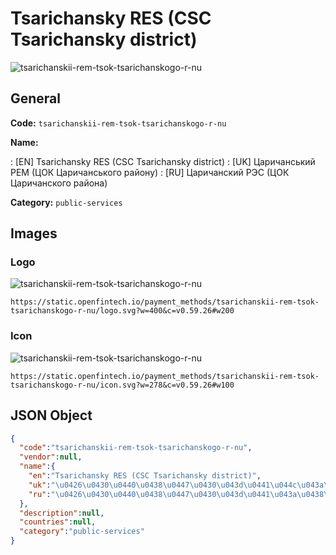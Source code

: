 
# Tsarichansky RES (CSC Tsarichansky district) 
![tsarichanskii-rem-tsok-tsarichanskogo-r-nu](https://static.openfintech.io/payment_methods/tsarichanskii-rem-tsok-tsarichanskogo-r-nu/logo.svg?w=400&c=v0.59.26#w200)  

## General 
**Code:** `tsarichanskii-rem-tsok-tsarichanskogo-r-nu` 
 
**Name:** 
 
:	[EN] Tsarichansky RES (CSC Tsarichansky district) 
:	[UK] Царичанський РЕМ (ЦОК Царичанського району) 
:	[RU] Царичанский РЭС (ЦОК Царичанского района) 
 
**Category:** `public-services` 
 

## Images 

### Logo 
![tsarichanskii-rem-tsok-tsarichanskogo-r-nu](https://static.openfintech.io/payment_methods/tsarichanskii-rem-tsok-tsarichanskogo-r-nu/logo.svg?w=400&c=v0.59.26#w200)  

```
https://static.openfintech.io/payment_methods/tsarichanskii-rem-tsok-tsarichanskogo-r-nu/logo.svg?w=400&c=v0.59.26#w200
```  

### Icon 
![tsarichanskii-rem-tsok-tsarichanskogo-r-nu](https://static.openfintech.io/payment_methods/tsarichanskii-rem-tsok-tsarichanskogo-r-nu/icon.svg?w=278&c=v0.59.26#w100)  

```
https://static.openfintech.io/payment_methods/tsarichanskii-rem-tsok-tsarichanskogo-r-nu/icon.svg?w=278&c=v0.59.26#w100
```  

## JSON Object 

```json
{
  "code":"tsarichanskii-rem-tsok-tsarichanskogo-r-nu",
  "vendor":null,
  "name":{
    "en":"Tsarichansky RES (CSC Tsarichansky district)",
    "uk":"\u0426\u0430\u0440\u0438\u0447\u0430\u043d\u0441\u044c\u043a\u0438\u0439 \u0420\u0415\u041c (\u0426\u041e\u041a \u0426\u0430\u0440\u0438\u0447\u0430\u043d\u0441\u044c\u043a\u043e\u0433\u043e \u0440\u0430\u0439\u043e\u043d\u0443)",
    "ru":"\u0426\u0430\u0440\u0438\u0447\u0430\u043d\u0441\u043a\u0438\u0439 \u0420\u042d\u0421 (\u0426\u041e\u041a \u0426\u0430\u0440\u0438\u0447\u0430\u043d\u0441\u043a\u043e\u0433\u043e \u0440\u0430\u0439\u043e\u043d\u0430)"
  },
  "description":null,
  "countries":null,
  "category":"public-services"
}
```  
